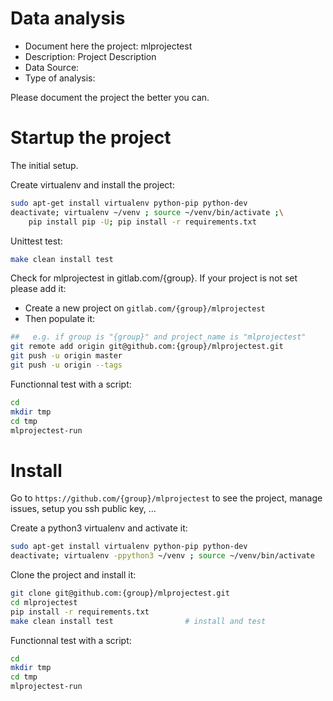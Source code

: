 # Data analysis
- Document here the project: mlprojectest
- Description: Project Description
- Data Source:
- Type of analysis:

Please document the project the better you can.

# Startup the project

The initial setup.

Create virtualenv and install the project:
```bash
sudo apt-get install virtualenv python-pip python-dev
deactivate; virtualenv ~/venv ; source ~/venv/bin/activate ;\
    pip install pip -U; pip install -r requirements.txt
```

Unittest test:
```bash
make clean install test
```

Check for mlprojectest in gitlab.com/{group}.
If your project is not set please add it:

- Create a new project on `gitlab.com/{group}/mlprojectest`
- Then populate it:

```bash
##   e.g. if group is "{group}" and project_name is "mlprojectest"
git remote add origin git@github.com:{group}/mlprojectest.git
git push -u origin master
git push -u origin --tags
```

Functionnal test with a script:

```bash
cd
mkdir tmp
cd tmp
mlprojectest-run
```

# Install

Go to `https://github.com/{group}/mlprojectest` to see the project, manage issues,
setup you ssh public key, ...

Create a python3 virtualenv and activate it:

```bash
sudo apt-get install virtualenv python-pip python-dev
deactivate; virtualenv -ppython3 ~/venv ; source ~/venv/bin/activate
```

Clone the project and install it:

```bash
git clone git@github.com:{group}/mlprojectest.git
cd mlprojectest
pip install -r requirements.txt
make clean install test                # install and test
```
Functionnal test with a script:

```bash
cd
mkdir tmp
cd tmp
mlprojectest-run
```

